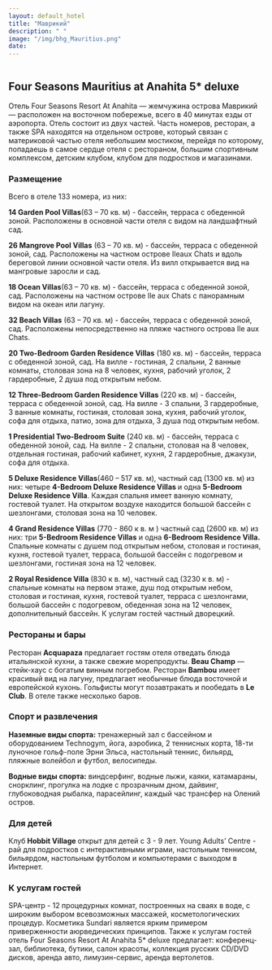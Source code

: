 ```yaml
---
layout: default_hotel
title: "Маврикий"
description: " "
image: "/img/bhg_Mauritius.png"
date: 
---
```



<div id="photo_gallery"><a class="gallery" rel="group" href="/hotels/mauritius/11746/0UKZ1Us72n.jpg" target="_blank" title=""><img src="https://raw.githubusercontent.com/52tour/52tour.github.io/main/hotels/mauritius/11746/_0UKZ1Us72n.jpg" alt=""></a><a class="gallery" rel="group" href="/hotels/mauritius/11746/1gJcOZrkzg.jpg" target="_blank" title=""><img src="https://raw.githubusercontent.com/52tour/52tour.github.io/main/hotels/mauritius/11746/_1gJcOZrkzg.jpg" alt=""></a><a class="gallery" rel="group" href="/hotels/mauritius/11746/2bVC4Xkzl9.jpg" target="_blank" title=""><img src="https://raw.githubusercontent.com/52tour/52tour.github.io/main/hotels/mauritius/11746/_2bVC4Xkzl9.jpg" alt=""></a><a class="gallery" rel="group" href="/hotels/mauritius/11746/60oi95KDDz.jpg" target="_blank" title=""><img src="https://raw.githubusercontent.com/52tour/52tour.github.io/main/hotels/mauritius/11746/_60oi95KDDz.jpg" alt=""></a><a class="gallery" rel="group" href="/hotels/mauritius/11746/6kIuvMByOF.jpg" target="_blank" title=""><img src="https://raw.githubusercontent.com/52tour/52tour.github.io/main/hotels/mauritius/11746/_6kIuvMByOF.jpg" alt=""></a><a class="gallery" rel="group" href="/hotels/mauritius/11746/ABY8y7xC5H.jpg" target="_blank" title=""><img src="https://raw.githubusercontent.com/52tour/52tour.github.io/main/hotels/mauritius/11746/_ABY8y7xC5H.jpg" alt=""></a><a class="gallery" rel="group" href="/hotels/mauritius/11746/BUcKAWaNfd.jpg" target="_blank" title=""><img src="https://raw.githubusercontent.com/52tour/52tour.github.io/main/hotels/mauritius/11746/_BUcKAWaNfd.jpg" alt=""></a><a class="gallery" rel="group" href="/hotels/mauritius/11746/ByDa6nfqIS.jpg" target="_blank" title=""><img src="https://raw.githubusercontent.com/52tour/52tour.github.io/main/hotels/mauritius/11746/_ByDa6nfqIS.jpg" alt=""></a><a class="gallery" rel="group" href="/hotels/mauritius/11746/CDayffvAOQ.jpg" target="_blank" title=""><img src="https://raw.githubusercontent.com/52tour/52tour.github.io/main/hotels/mauritius/11746/_CDayffvAOQ.jpg" alt=""></a><a class="gallery" rel="group" href="/hotels/mauritius/11746/Cq1Zu8vHn2.jpg" target="_blank" title=""><img src="https://raw.githubusercontent.com/52tour/52tour.github.io/main/hotels/mauritius/11746/_Cq1Zu8vHn2.jpg" alt=""></a><a class="gallery" rel="group" href="/hotels/mauritius/11746/De8AhwyDH0.jpg" target="_blank" title=""><img src="https://raw.githubusercontent.com/52tour/52tour.github.io/main/hotels/mauritius/11746/_De8AhwyDH0.jpg" alt=""></a><a class="gallery" rel="group" href="/hotels/mauritius/11746/FT8CxFaiVW.jpg" target="_blank" title=""><img src="https://raw.githubusercontent.com/52tour/52tour.github.io/main/hotels/mauritius/11746/_FT8CxFaiVW.jpg" alt=""></a><a class="gallery" rel="group" href="/hotels/mauritius/11746/Fr6GqAOWib.jpg" target="_blank" title=""><img src="https://raw.githubusercontent.com/52tour/52tour.github.io/main/hotels/mauritius/11746/_Fr6GqAOWib.jpg" alt=""></a><a class="gallery" rel="group" href="/hotels/mauritius/11746/Gktx0iNuko.jpg" target="_blank" title=""><img src="https://raw.githubusercontent.com/52tour/52tour.github.io/main/hotels/mauritius/11746/_Gktx0iNuko.jpg" alt=""></a><a class="gallery" rel="group" href="/hotels/mauritius/11746/HX8N8MufBY.jpg" target="_blank" title=""><img src="https://raw.githubusercontent.com/52tour/52tour.github.io/main/hotels/mauritius/11746/_HX8N8MufBY.jpg" alt=""></a><a class="gallery" rel="group" href="/hotels/mauritius/11746/HyAS2HunOF.jpg" target="_blank" title=""><img src="https://raw.githubusercontent.com/52tour/52tour.github.io/main/hotels/mauritius/11746/_HyAS2HunOF.jpg" alt=""></a><a class="gallery" rel="group" href="/hotels/mauritius/11746/ILAvOXoeAI.jpg" target="_blank" title=""><img src="https://raw.githubusercontent.com/52tour/52tour.github.io/main/hotels/mauritius/11746/_ILAvOXoeAI.jpg" alt=""></a><a class="gallery" rel="group" href="/hotels/mauritius/11746/J3Rjpykl3i.jpg" target="_blank" title=""><img src="https://raw.githubusercontent.com/52tour/52tour.github.io/main/hotels/mauritius/11746/_J3Rjpykl3i.jpg" alt=""></a><a class="gallery" rel="group" href="/hotels/mauritius/11746/NSNn8a80Fi.jpg" target="_blank" title=""><img src="https://raw.githubusercontent.com/52tour/52tour.github.io/main/hotels/mauritius/11746/_NSNn8a80Fi.jpg" alt=""></a><a class="gallery" rel="group" href="/hotels/mauritius/11746/NmjVZQA99w.jpg" target="_blank" title=""><img src="https://raw.githubusercontent.com/52tour/52tour.github.io/main/hotels/mauritius/11746/_NmjVZQA99w.jpg" alt=""></a><a class="gallery" rel="group" href="/hotels/mauritius/11746/NqXExxKgMx.jpg" target="_blank" title=""><img src="https://raw.githubusercontent.com/52tour/52tour.github.io/main/hotels/mauritius/11746/_NqXExxKgMx.jpg" alt=""></a><a class="gallery" rel="group" href="/hotels/mauritius/11746/OjPwtYYsfp.jpg" target="_blank" title=""><img src="https://raw.githubusercontent.com/52tour/52tour.github.io/main/hotels/mauritius/11746/_OjPwtYYsfp.jpg" alt=""></a><a class="gallery" rel="group" href="/hotels/mauritius/11746/PfzxJ4jlD8.jpg" target="_blank" title=""><img src="https://raw.githubusercontent.com/52tour/52tour.github.io/main/hotels/mauritius/11746/_PfzxJ4jlD8.jpg" alt=""></a><a class="gallery" rel="group" href="/hotels/mauritius/11746/QBeUScflgT.jpg" target="_blank" title=""><img src="https://raw.githubusercontent.com/52tour/52tour.github.io/main/hotels/mauritius/11746/_QBeUScflgT.jpg" alt=""></a><a class="gallery" rel="group" href="/hotels/mauritius/11746/QSc9GruxOU.jpg" target="_blank" title=""><img src="https://raw.githubusercontent.com/52tour/52tour.github.io/main/hotels/mauritius/11746/_QSc9GruxOU.jpg" alt=""></a><a class="gallery" rel="group" href="/hotels/mauritius/11746/W2OFeDEGXd.jpg" target="_blank" title=""><img src="https://raw.githubusercontent.com/52tour/52tour.github.io/main/hotels/mauritius/11746/_W2OFeDEGXd.jpg" alt=""></a><a class="gallery" rel="group" href="/hotels/mauritius/11746/X9wic81N56.jpg" target="_blank" title=""><img src="https://raw.githubusercontent.com/52tour/52tour.github.io/main/hotels/mauritius/11746/_X9wic81N56.jpg" alt=""></a><a class="gallery" rel="group" href="/hotels/mauritius/11746/XfiNflQnqG.jpg" target="_blank" title=""><img src="https://raw.githubusercontent.com/52tour/52tour.github.io/main/hotels/mauritius/11746/_XfiNflQnqG.jpg" alt=""></a><a class="gallery" rel="group" href="/hotels/mauritius/11746/ZU6bEH7Oum.jpg" target="_blank" title=""><img src="https://raw.githubusercontent.com/52tour/52tour.github.io/main/hotels/mauritius/11746/_ZU6bEH7Oum.jpg" alt=""></a><a class="gallery" rel="group" href="/hotels/mauritius/11746/bhyW9o4Y92.jpg" target="_blank" title=""><img src="https://raw.githubusercontent.com/52tour/52tour.github.io/main/hotels/mauritius/11746/_bhyW9o4Y92.jpg" alt=""></a><a class="gallery" rel="group" href="/hotels/mauritius/11746/bik2CJBW4E.jpg" target="_blank" title=""><img src="https://raw.githubusercontent.com/52tour/52tour.github.io/main/hotels/mauritius/11746/_bik2CJBW4E.jpg" alt=""></a><a class="gallery" rel="group" href="/hotels/mauritius/11746/dpwcy4k6Hq.jpg" target="_blank" title=""><img src="https://raw.githubusercontent.com/52tour/52tour.github.io/main/hotels/mauritius/11746/_dpwcy4k6Hq.jpg" alt=""></a><a class="gallery" rel="group" href="/hotels/mauritius/11746/f0AlG1VvYe.jpg" target="_blank" title=""><img src="https://raw.githubusercontent.com/52tour/52tour.github.io/main/hotels/mauritius/11746/_f0AlG1VvYe.jpg" alt=""></a><a class="gallery" rel="group" href="/hotels/mauritius/11746/fEpvmXTQ0x.jpg" target="_blank" title=""><img src="https://raw.githubusercontent.com/52tour/52tour.github.io/main/hotels/mauritius/11746/_fEpvmXTQ0x.jpg" alt=""></a><a class="gallery" rel="group" href="/hotels/mauritius/11746/gJn36wdfwT.jpg" target="_blank" title=""><img src="https://raw.githubusercontent.com/52tour/52tour.github.io/main/hotels/mauritius/11746/_gJn36wdfwT.jpg" alt=""></a><a class="gallery" rel="group" href="/hotels/mauritius/11746/hCY79s57Vl.jpg" target="_blank" title=""><img src="https://raw.githubusercontent.com/52tour/52tour.github.io/main/hotels/mauritius/11746/_hCY79s57Vl.jpg" alt=""></a><a class="gallery" rel="group" href="/hotels/mauritius/11746/hUR6A6JfNH.jpg" target="_blank" title=""><img src="https://raw.githubusercontent.com/52tour/52tour.github.io/main/hotels/mauritius/11746/_hUR6A6JfNH.jpg" alt=""></a><a class="gallery" rel="group" href="/hotels/mauritius/11746/jhbKqR0yWu.jpg" target="_blank" title=""><img src="https://raw.githubusercontent.com/52tour/52tour.github.io/main/hotels/mauritius/11746/_jhbKqR0yWu.jpg" alt=""></a><a class="gallery" rel="group" href="/hotels/mauritius/11746/jmbu7Cl7ah.jpg" target="_blank" title=""><img src="https://raw.githubusercontent.com/52tour/52tour.github.io/main/hotels/mauritius/11746/_jmbu7Cl7ah.jpg" alt=""></a><a class="gallery" rel="group" href="/hotels/mauritius/11746/n5zgnKRvaD.jpg" target="_blank" title=""><img src="https://raw.githubusercontent.com/52tour/52tour.github.io/main/hotels/mauritius/11746/_n5zgnKRvaD.jpg" alt=""></a><a class="gallery" rel="group" href="/hotels/mauritius/11746/qcM3nTqCj9.jpg" target="_blank" title=""><img src="https://raw.githubusercontent.com/52tour/52tour.github.io/main/hotels/mauritius/11746/_qcM3nTqCj9.jpg" alt=""></a><a class="gallery" rel="group" href="/hotels/mauritius/11746/rlLRQ7OKYP.jpg" target="_blank" title=""><img src="https://raw.githubusercontent.com/52tour/52tour.github.io/main/hotels/mauritius/11746/_rlLRQ7OKYP.jpg" alt=""></a><a class="gallery" rel="group" href="/hotels/mauritius/11746/sA8pnOdmJn.jpg" target="_blank" title=""><img src="https://raw.githubusercontent.com/52tour/52tour.github.io/main/hotels/mauritius/11746/_sA8pnOdmJn.jpg" alt=""></a><a class="gallery" rel="group" href="/hotels/mauritius/11746/tKQZ2274Pd.jpg" target="_blank" title=""><img src="https://raw.githubusercontent.com/52tour/52tour.github.io/main/hotels/mauritius/11746/_tKQZ2274Pd.jpg" alt=""></a><a class="gallery" rel="group" href="/hotels/mauritius/11746/vRSiaB7pL4.jpg" target="_blank" title=""><img src="https://raw.githubusercontent.com/52tour/52tour.github.io/main/hotels/mauritius/11746/_vRSiaB7pL4.jpg" alt=""></a><a class="gallery" rel="group" href="/hotels/mauritius/11746/x98FKqci3U.jpg" target="_blank" title=""><img src="https://raw.githubusercontent.com/52tour/52tour.github.io/main/hotels/mauritius/11746/_x98FKqci3U.jpg" alt=""></a><a class="gallery" rel="group" href="/hotels/mauritius/11746/xLWMFOYV9f.jpg" target="_blank" title=""><img src="https://raw.githubusercontent.com/52tour/52tour.github.io/main/hotels/mauritius/11746/_xLWMFOYV9f.jpg" alt=""></a><a class="gallery" rel="group" href="/hotels/mauritius/11746/yJNjIPeaWh.jpg" target="_blank" title=""><img src="https://raw.githubusercontent.com/52tour/52tour.github.io/main/hotels/mauritius/11746/_yJNjIPeaWh.jpg" alt=""></a><a class="gallery" rel="group" href="/hotels/mauritius/11746/yRY43w9nDR.jpg" target="_blank" title=""><img src="https://raw.githubusercontent.com/52tour/52tour.github.io/main/hotels/mauritius/11746/_yRY43w9nDR.jpg" alt=""></a><a class="gallery" rel="group" href="/hotels/mauritius/11746/ypRGOfu2Be.jpg" target="_blank" title=""><img src="https://raw.githubusercontent.com/52tour/52tour.github.io/main/hotels/mauritius/11746/_ypRGOfu2Be.jpg" alt=""></a><a class="gallery" rel="group" href="/hotels/mauritius/11746/zKfHyou2D5.jpg" target="_blank" title=""><img src="https://raw.githubusercontent.com/52tour/52tour.github.io/main/hotels/mauritius/11746/_zKfHyou2D5.jpg" alt=""></a><a class="gallery" rel="group" href="/hotels/mauritius/11746/zQX2oXlbsG.jpg" target="_blank" title=""><img src="https://raw.githubusercontent.com/52tour/52tour.github.io/main/hotels/mauritius/11746/_zQX2oXlbsG.jpg" alt=""></a><a class="gallery" rel="group" href="/hotels/mauritius/11746/zar9Gf75uH.jpg" target="_blank" title=""><img src="https://raw.githubusercontent.com/52tour/52tour.github.io/main/hotels/mauritius/11746/_zar9Gf75uH.jpg" alt=""></a></div>

<div id="content"><div class="message"><h2>Four Seasons Mauritius at Anahita 5* deluxe</h2><p>Отель Four Seasons Resort At Anahita — жемчужина острова Маврикий — расположен на восточном побережье, всего в 40 минутах езды от аэропорта. Отель состоит из двух частей. Часть номеров, ресторан, а также SPA находятся на отдельном острове, который связан с материковой частью отеля небольшим мостиком, перейдя по которому, попадаешь в самое сердце отеля с рестораном, большим спортивным комплексом, детским клубом, клубом для подростков и магазинами.</p><h3>Размещение</h3><p>Всего в отеле 133 номера, из них:</p><p><b>14 Garden Pool Villas</b>(63 – 70 кв. м) - бассейн, терраса с обеденной зоной. Расположены в основной части отеля с видом на ландшафтный сад.</p><p><b>26 Mangrove Pool Villas</b>&nbsp;(63 – 70 кв. м) - бассейн, терраса с обеденной зоной, сад. Расположены на частном острове Ileaux Chats и вдоль береговой линии основной части отеля. Из вилл открывается вид на мангровые заросли и сад.</p><p><b>18 Ocean Villas</b>(63 – 70 кв. м) - бассейн, терраса с обеденной зоной, сад. Расположены на частном острове Ile aux Chats с панорамным видом на океан или лагуну.</p><p><b>32 Beach Villas</b>&nbsp;(63 – 70 кв. м) - бассейн, терраса с обеденной зоной, сад. Расположены непосредственно на пляже частного острова Ile aux Chats.</p><p><b>20 Two-Bedroom Garden Residence Villas</b>&nbsp;(180 кв. м) - бассейн, терраса с обеденной зоной, сад. На вилле - гостиная, 2 спальни, 2 ванные комнаты, столовая зона на 8 человек, кухня, рабочий уголок, 2 гардеробные, 2 душа под открытым небом.</p><p><b>12 Three-Bedroom Garden Residence Villas</b>&nbsp;(220 кв. м) - бассейн, терраса с обеденной зоной, сад. На вилле - 3 спальни, 3 гардеробные, 3 ванные комнаты, гостиная, столовая зона, кухня, рабочий уголок, софа для отдыха, патио, зона для отдыха, 3 душа под открытым небом.</p><p><b>1 Presidential Two-Bedroom Suite</b>&nbsp;(240 кв. м) - бассейн, терраса с обеденной зоной, сад. На вилле - 2 спальни, столовая на 8 человек, отдельная гостиная, рабочий кабинет, кухня, 2 гардеробные, джакузи, софа для отдыха.</p><p><b>5 Deluxe Residence Villas</b>(460 – 517 кв. м), частный сад (1300 кв. м) из них: четыре <b>4-Bedroom Deluxe Residence Villas </b>и одна <b>5-Bedroom Deluxe Residence Villa</b>. Каждая спальня имеет ванную комнату, гостевой туалет. На открытом воздухе находится большой бассейн с шезлонгами, столовая зона на 10 человек.</p><p><b>4 Grand Residence Villas</b>&nbsp;(770 - 860 к в. м ) частный сад (2600 кв. м) из них: три <b>5-Bedroom Residence Villas</b> и одна <b>6-Bedroom Residence Villa.</b> Спальные комнаты с душем под открытым небом, столовая и гостиная, кухня, гостевой туалет, терраса, большой бассейн с подогревом и шезлонгами, гостиная зона на 12 человек.</p><p><b>2 Royal Residence Villa</b>&nbsp;(830 к в. м), частный сад (3230 к в. м) - спальные комнаты на первом этаже, душ под открытым небом, столовая и гостиная, кухня, гостевой туалет, терраса с шезлонгами, большой бассейн с подогревом, обеденная зона на 12 человек, дополнительный бассейн. К услугам гостей частный дворецкий.</p><h3>Рестораны и бары</h3><p>Ресторан <b>Acquapaza</b> предлагает гостям отеля отведать блюда итальянской кухни, а также свежие морепродукты. <b>Beau Champ</b> — стейк-хаус с богатым винным погребом. Ресторан <b>Bambou</b> имеет красивый вид на лагуну, предлагает необычные блюда восточной и европейской кухонь. Гольфисты могут позавтракать и пообедать в <b>Le Club</b>. В отеле также несколько баров.</p><h3>Спорт и развлечения</h3><p><b>Наземные виды спорта:</b> тренажерный зал с бассейном и оборудованием Technogym, йога, аэробика, 2 теннисных корта, 18-ти луночное гольф-поле Эрни Эльса, настольный теннис, бильярд, пляжные волейбол и футбол, велосипеды.<br><b></b></p><p><b>Водные виды спорта:</b> виндсерфинг, водные лыжи, каяки, катамараны, снорклинг, прогулка на лодке с прозрачным дном, дайвинг, глубоководная рыбалка, парасейлинг, каждый час трансфер на Олений остров.</p><h3>Для детей</h3><p>Клуб<b> Hobbit Village </b>открыт для детей с 3 - 9 лет. Young Adults’ Centre - рай для подростков с интерактивными играми, настольным теннисом, бильярдом, настольным футболом и компьютерами с выходом в Интернет.</p><h3>К услугам гостей</h3><p>SPA-центр - 12 процедурных комнат, построенных на сваях в воде, с широким выбором всевозможных массажей, косметологических процедур. Косметика Sundari является ярким примером приверженности аюрведических принципов. Также к услугам гостей отель Four Seasons Resort At Anahita 5* deluxe предлагает: конференц-зал, библиотека, бутики, салон красоты, коллекция русских CD/DVD дисков, аренда авто, лимузин-сервис, аренда вертолетов.</p></div>

<br><br><br></div>